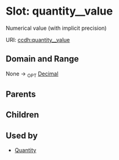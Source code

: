
# Slot: quantity__value


Numerical value (with implicit precision)

URI: [ccdh:quantity__value](https://example.org/ccdh/quantity__value)


## Domain and Range

None ->  <sub>OPT</sub> [Decimal](../types/Decimal.md)

## Parents


## Children


## Used by

 * [Quantity](../classes/Quantity.md)
